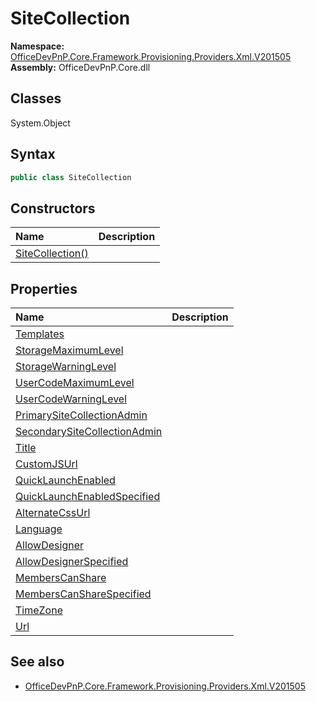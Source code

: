 # SiteCollection

**Namespace:** [OfficeDevPnP.Core.Framework.Provisioning.Providers.Xml.V201505](OfficeDevPnP.Core.Framework.Provisioning.Providers.Xml.V201505.md)
**Assembly:** OfficeDevPnP.Core.dll
## Classes
System.Object
## Syntax
```C#
public class SiteCollection
```
## Constructors
|**Name**|**Description**|
|:-----|:-----|
| [SiteCollection()](SiteCollectionconstructor1details.md) | 
## Properties
|**Name**|**Description**|
|:-----|:-----|
| [Templates](SiteCollection.Templates.md) | 
| [StorageMaximumLevel](SiteCollection.StorageMaximumLevel.md) | 
| [StorageWarningLevel](SiteCollection.StorageWarningLevel.md) | 
| [UserCodeMaximumLevel](SiteCollection.UserCodeMaximumLevel.md) | 
| [UserCodeWarningLevel](SiteCollection.UserCodeWarningLevel.md) | 
| [PrimarySiteCollectionAdmin](SiteCollection.PrimarySiteCollectionAdmin.md) | 
| [SecondarySiteCollectionAdmin](SiteCollection.SecondarySiteCollectionAdmin.md) | 
| [Title](SiteCollection.Title.md) | 
| [CustomJSUrl](SiteCollection.CustomJSUrl.md) | 
| [QuickLaunchEnabled](SiteCollection.QuickLaunchEnabled.md) | 
| [QuickLaunchEnabledSpecified](SiteCollection.QuickLaunchEnabledSpecified.md) | 
| [AlternateCssUrl](SiteCollection.AlternateCssUrl.md) | 
| [Language](SiteCollection.Language.md) | 
| [AllowDesigner](SiteCollection.AllowDesigner.md) | 
| [AllowDesignerSpecified](SiteCollection.AllowDesignerSpecified.md) | 
| [MembersCanShare](SiteCollection.MembersCanShare.md) | 
| [MembersCanShareSpecified](SiteCollection.MembersCanShareSpecified.md) | 
| [TimeZone](SiteCollection.TimeZone.md) | 
| [Url](SiteCollection.Url.md) | 
## See also
- [OfficeDevPnP.Core.Framework.Provisioning.Providers.Xml.V201505](OfficeDevPnP.Core.Framework.Provisioning.Providers.Xml.V201505.md)

